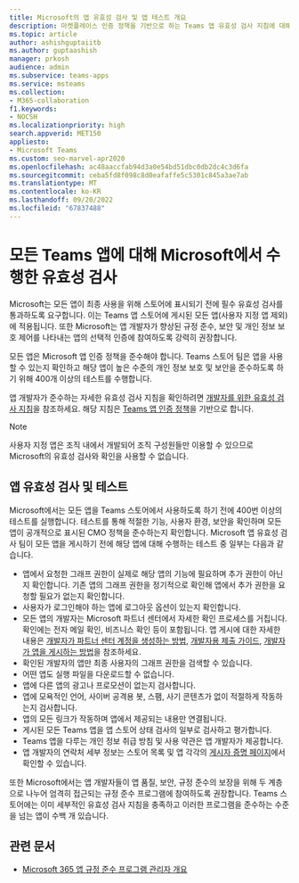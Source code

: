 ```yaml
---
title: Microsoft의 앱 유효성 검사 및 앱 테스트 개요
description: 마켓플레이스 인증 정책을 기반으로 하는 Teams 앱 유효성 검사 지침에 대해 알아봅니다. Microsoft가 Teams 앱이 높은 수준의 개인 정보 보호 및 보안을 준수하도록 하는 방법을 이해합니다.
ms.topic: article
author: ashishguptaiitb
ms.author: guptaashish
manager: prkosh
audience: admin
ms.subservice: teams-apps
ms.service: msteams
ms.collection:
- M365-collaboration
f1.keywords:
- NOCSH
ms.localizationpriority: high
search.appverid: MET150
appliesto:
- Microsoft Teams
ms.custom: seo-marvel-apr2020
ms.openlocfilehash: ac48aaccfab94d3a0e54bd51dbc0db2dc4c3d6fa
ms.sourcegitcommit: ceba5fd8f098c8d0eafaffe5c5301c845a3ae7ab
ms.translationtype: MT
ms.contentlocale: ko-KR
ms.lasthandoff: 09/20/2022
ms.locfileid: "67837488"
---
```

# <a name="validation-performed-by-microsoft-for-all-teams-apps"></a>모든 Teams 앱에 대해 Microsoft에서 수행한 유효성 검사

Microsoft는 모든 앱이 최종 사용을 위해 스토어에 표시되기 전에 필수 유효성 검사를 통과하도록 요구합니다. 이는 Teams 앱 스토어에 게시된 모든 앱(사용자 지정 앱 제외)에 적용됩니다. 또한 Microsoft는 앱 개발자가 향상된 규정 준수, 보안 및 개인 정보 보호 제어를 나타내는 앱의 선택적 인증에 참여하도록 강력히 권장합니다.

모든 앱은 Microsoft 앱 인증 정책을 준수해야 합니다. Teams 스토어 팀은 앱을 사용할 수 있는지 확인하고 해당 앱이 높은 수준의 개인 정보 보호 및 보안을 준수하도록 하기 위해 400개 이상의 테스트를 수행합니다.

앱 개발자가 준수하는 자세한 유효성 검사 지침을 확인하려면 [개발자를 위한 유효성 검사 지침](/microsoftteams/platform/concepts/deploy-and-publish/appsource/prepare/teams-store-validation-guidelines)을 참조하세요. 해당 지침은 [Teams 앱 인증 정책](/legal/marketplace/certification-policies#1140-teams)을 기반으로 합니다.

> [!NOTE]
> 사용자 지정 앱은 조직 내에서 개발되어 조직 구성원들만 이용할 수 있으므로 Microsoft의 유효성 검사와 확인을 사용할 수 없습니다.

## <a name="app-validation-and-testing"></a>앱 유효성 검사 및 테스트

Microsoft에서는 모든 앱을 Teams 스토어에서 사용하도록 하기 전에 400번 이상의 테스트를 실행합니다. 테스트를 통해 적절한 기능, 사용자 환경, 보안을 확인하며 모든 앱이 공개적으로 표시된 CMO 정책을 준수하는지 확인합니다. Microsoft 앱 유효성 검사 팀이 모든 앱을 게시하기 전에 해당 앱에 대해 수행하는 테스트 중 일부는 다음과 같습니다.

* 앱에서 요청한 그래프 권한이 실제로 해당 앱의 기능에 필요하며 추가 권한이 아닌지 확인합니다. 기존 앱의 그래프 권한을 정기적으로 확인해 앱에서 추가 권한을 요청할 필요가 없는지 확인합니다.
* 사용자가 로그인해야 하는 앱에 로그아웃 옵션이 있는지 확인합니다.
* 모든 앱의 개발자는 Microsoft 파트너 센터에서 자세한 확인 프로세스를 거칩니다. 확인에는 전자 메일 확인, 비즈니스 확인 등이 포함됩니다. 앱 게시에 대한 자세한 내용은 [개발자가 파트너 센터 계정을 생성하는 방법](/microsoftteams/platform/concepts/deploy-and-publish/appsource/prepare/create-partner-center-dev-account), [개발자용 제출 가이드](/office/dev/store/add-in-submission-guide), [개발자가 앱을 게시하는 방법](https://aka.ms/PublishToTeamsStore)을 참조하세요.
* 확인된 개발자의 앱만 최종 사용자의 그래프 권한을 검색할 수 있습니다.
* 어떤 앱도 실행 파일을 다운로드할 수 없습니다.
* 앱에 다른 앱의 광고나 프로모션이 없는지 검사합니다.
* 앱에 모욕적인 언어, 사이버 공격용 봇, 스팸, 사기 콘텐츠가 없이 적절하게 작동하는지 검사합니다.
* 앱의 모든 링크가 작동하며 앱에서 제공되는 내용만 연결됩니다.
* 게시된 모든 Teams 앱을 앱 스토어 상태 검사의 일부로 검사하고 평가합니다.
* Teams 앱을 다루는 개인 정보 취급 방침 및 사용 약관은 앱 개발자가 제공합니다.
* 앱 개발자의 연락처 세부 정보는 스토어 목록 및 앱 각각의 [게시자 증명 페이지](/microsoft-365-app-certification/teams/teams-apps)에서 확인할 수 있습니다.

또한 Microsoft에서는 앱 개발자들이 앱 품질, 보안, 규정 준수의 보장을 위해 두 계층으로 나누어 엄격히 접근되는 규정 준수 프로그램에 참여하도록 권장합니다. Teams 스토어에는 이미 세부적인 유효성 검사 지침을 충족하고 이러한 프로그램을 준수하는 수준을 넘는 앱이 수백 개 있습니다.

## <a name="related-article"></a>관련 문서

* [Microsoft 365 앱 규정 준수 프로그램 관리자 개요](overview-of-app-certification.md)
